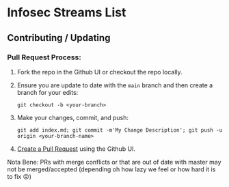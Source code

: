 # Infosec Streams List

## Contributing / Updating

### Pull Request Process:

1. Fork the repo in the Github UI or checkout the repo locally.

1. Ensure you are update to date with the `main` branch and then create a branch for your edits:
    
    `git checkout -b <your-branch>`

1. Make your changes, commit, and push:

    `git add index.md; git commit -m'My Change Description'; git push -u origin <your-branch-name>`

1. [Create a Pull Request](https://docs.github.com/en/github/collaborating-with-issues-and-pull-requests/proposing-changes-to-your-work-with-pull-requests) using the Github UI.

Nota Bene: PRs with merge conflicts or that are out of date with master may not be merged/accepted (depending oh how lazy we feel or how hard it is to fix 😝)
